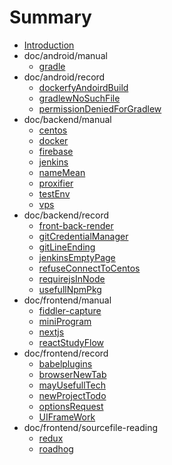 # Summary

- [Introduction](README.md)
- doc/android/manual
  - [gradle](doc/android/manual/gradle.md)
- doc/android/record
  - [dockerfyAndoirdBuild](doc/android/record/dockerfyAndoirdBuild.md)
  - [gradlewNoSuchFile](doc/android/record/gradlewNoSuchFile.md)
  - [permissionDeniedForGradlew](doc/android/record/permissionDeniedForGradlew.md)
- doc/backend/manual
  - [centos](doc/backend/manual/centos.md)
  - [docker](doc/backend/manual/docker.md)
  - [firebase](doc/backend/manual/firebase.md)
  - [jenkins](doc/backend/manual/jenkins.md)
  - [nameMean](doc/backend/manual/nameMean.md)
  - [proxifier](doc/backend/manual/proxifier.md)
  - [testEnv](doc/backend/manual/testEnv.md)
  - [vps](doc/backend/manual/vps.md)
- doc/backend/record
  - [front-back-render](doc/backend/record/front-back-render.md)
  - [gitCredentialManager](doc/backend/record/gitCredentialManager.md)
  - [gitLineEnding](doc/backend/record/gitLineEnding.md)
  - [jenkinsEmptyPage](doc/backend/record/jenkinsEmptyPage.md)
  - [refuseConnectToCentos](doc/backend/record/refuseConnectToCentos.md)
  - [requirejsInNode](doc/backend/record/requirejsInNode.md)
  - [usefullNpmPkg](doc/backend/record/usefullNpmPkg.md)
- doc/frontend/manual
  - [fiddler-capture](doc/frontend/manual/fiddler-capture.md)
  - [miniProgram](doc/frontend/manual/miniProgram.md)
  - [nextjs](doc/frontend/manual/nextjs.md)
  - [reactStudyFlow](doc/frontend/manual/reactStudyFlow.md)
- doc/frontend/record
  - [babelplugins](doc/frontend/record/babelplugins.md)
  - [browserNewTab](doc/frontend/record/browserNewTab.md)
  - [mayUsefullTech](doc/frontend/record/mayUsefullTech.md)
  - [newProjectTodo](doc/frontend/record/newProjectTodo.md)
  - [optionsRequest](doc/frontend/record/optionsRequest.md)
  - [UIFrameWork](doc/frontend/record/UIFrameWork.md)
- doc/frontend/sourcefile-reading
  - [redux](doc/frontend/sourcefile-reading/redux.md)
  - [roadhog](doc/frontend/sourcefile-reading/roadhog.md)
